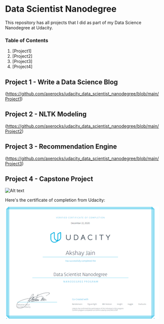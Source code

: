 # Data Scientist Nanodegree

This repository has all projects that I did as part of my Data Science Nanodegree at Udacity.


### Table of Contents

1. [Project1] 
2. [Project2]
3. [Project3]
4. [Project4]

## Project 1 - Write a Data Science Blog <a name="Project1"></a>

(https://github.com/axerocks/udacity_data_scientist_nanodegree/blob/main/Project1)



## Project 2 - NLTK Modeling <a name="Project2"></a>

(https://github.com/axerocks/udacity_data_scientist_nanodegree/blob/main/Project2)


## Project 3 - Recommendation Engine <a name="Project3"></a>

(https://github.com/axerocks/udacity_data_scientist_nanodegree/blob/main/Project3)


## Project 4 - Capstone Project <a name="Project4"></a>

![Alt text](https://github.com/axerocks/udacity_data_scientist_nanodegree/blob/main/Project4)

Here's the certificate of completion from Udacity:

![Alt text](https://github.com/axerocks/udacity_data_scientist_nanodegree/blob/main/Udacity%20Certficate%20-%20Akshay%20Jain.PNG)
